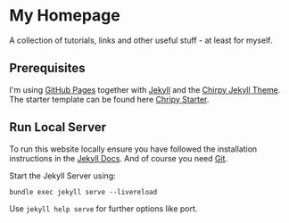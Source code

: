 # My Homepage

A collection of tutorials, links and other useful stuff - at least for myself.


## Prerequisites

I'm using [GitHub Pages](https://pages.github.com) together with [Jekyll](https://jekyllrb.com) and the [Chirpy Jekyll Theme](https://github.com/cotes2020/jekyll-theme-chirpy).
The starter template can be found here [Chripy Starter](https://github.com/cotes2020/chirpy-starter).


## Run Local Server

To run this website locally ensure you have followed the installation instructions in the [Jekyll Docs](https://jekyllrb.com/docs/installation/). And of course you need [Git](https://git-scm.com/).

Start the Jekyll Server using:
```
bundle exec jekyll serve --livereload
```

Use `jekyll help serve` for further options like port.


